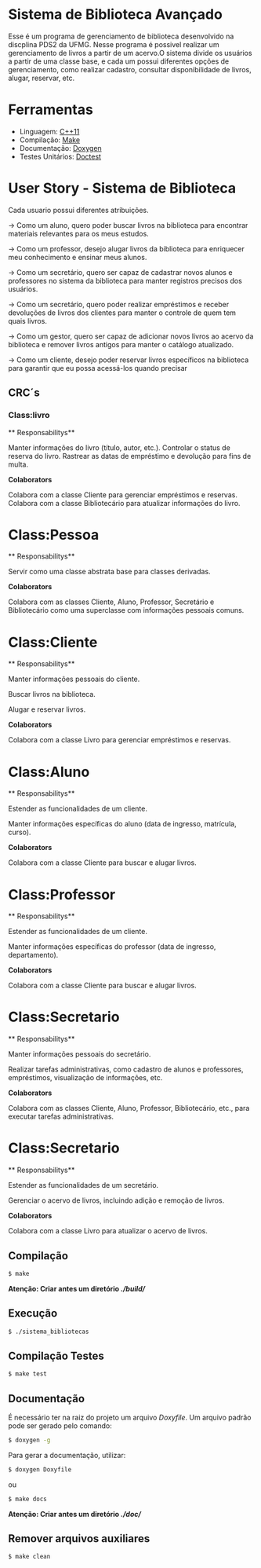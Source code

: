 # Sistema de Biblioteca Avançado
Esse é um programa de gerenciamento de biblioteca desenvolvido na discplina PDS2 da UFMG. Nesse programa é possivel realizar um gerenciamento de livros a partir de um acervo.O sistema divide os usuários a partir de uma classe base, e cada um possui diferentes opções de gerenciamento, como realizar cadastro, consultar disponibilidade de livros, alugar, reservar, etc.

# Ferramentas

* Linguagem: [C++11](https://cplusplus.com/doc/)
* Compilação: [Make](https://www.gnu.org/software/make/)
* Documentação: [Doxygen](https://doxygen.nl/)
* Testes Unitários: [Doctest](https://github.com/doctest/doctest)

# User Story - Sistema de Biblioteca
Cada usuario possui diferentes atribuições.

-> Como um aluno, quero poder buscar livros na biblioteca para encontrar materiais relevantes para os meus estudos.

-> Como um professor, desejo alugar livros da biblioteca para enriquecer meu conhecimento e ensinar meus alunos.

-> Como um secretário, quero ser capaz de cadastrar novos alunos e professores no sistema da biblioteca para manter registros precisos dos usuários.

-> Como um secretário, quero poder realizar empréstimos e receber devoluções de livros dos clientes para manter o controle de quem tem quais livros.

-> Como um gestor, quero ser capaz de adicionar novos livros ao acervo da biblioteca e remover livros antigos para manter o catálogo atualizado.

-> Como um cliente, desejo poder reservar livros específicos na biblioteca para garantir que eu possa acessá-los quando precisar



## CRC´s
### Class:livro
** Responsabilitys**

Manter informações do livro (título, autor, etc.).
Controlar o status de reserva do livro.
Rastrear as datas de empréstimo e devolução para fins de multa.

**Colaborators**

Colabora com a classe Cliente para gerenciar empréstimos e reservas.
Colabora com a classe Bibliotecário para atualizar informações do livro.

# Class:Pessoa
** Responsabilitys**

Servir como uma classe abstrata base para classes derivadas.

**Colaborators**

Colabora com as classes Cliente, Aluno, Professor, Secretário e Bibliotecário como uma superclasse com informações pessoais comuns.

# Class:Cliente
** Responsabilitys**

Manter informações pessoais do cliente.

Buscar livros na biblioteca.

Alugar e reservar livros.

**Colaborators**

Colabora com a classe Livro para gerenciar empréstimos e reservas.

# Class:Aluno
** Responsabilitys**

Estender as funcionalidades de um cliente.

Manter informações específicas do aluno (data de ingresso, matrícula, curso).

**Colaborators**

Colabora com a classe Cliente para buscar e alugar livros.

# Class:Professor
** Responsabilitys**

Estender as funcionalidades de um cliente.

Manter informações específicas do professor (data de ingresso, departamento).

**Colaborators**

Colabora com a classe Cliente para buscar e alugar livros.

# Class:Secretario
** Responsabilitys**

Manter informações pessoais do secretário.

Realizar tarefas administrativas, como cadastro de alunos e professores, empréstimos, visualização de informações, etc.

**Colaborators**

Colabora com as classes Cliente, Aluno, Professor, Bibliotecário, etc., para executar tarefas administrativas.

# Class:Secretario
** Responsabilitys**

Estender as funcionalidades de um secretário.

Gerenciar o acervo de livros, incluindo adição e remoção de livros.

**Colaborators**

Colabora com a classe Livro para atualizar o acervo de livros.










## **Compilação**

```bash
$ make
```
**Atenção: Criar antes um diretório _./build/_**

## **Execução**

```bash
$ ./sistema_bibliotecas
```

## **Compilação Testes**

```bash
$ make test
```

## **Documentação**

É necessário ter na raiz do projeto um arquivo _Doxyfile_. Um arquivo padrão pode ser gerado pelo comando:
```bash
$ doxygen -g
```

Para gerar a documentação, utilizar:

```bash
$ doxygen Doxyfile
```
ou
```bash
$ make docs
```

**Atenção: Criar antes um diretório _./doc/_**

## **Remover arquivos auxiliares**
```bash
$ make clean
```
